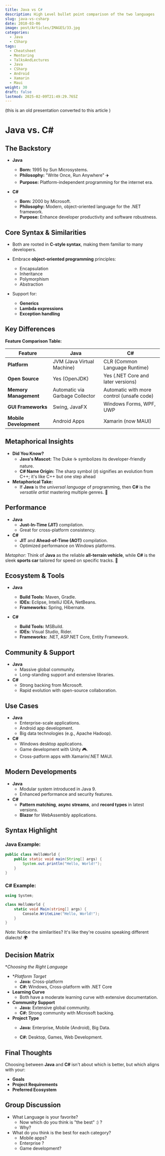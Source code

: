 ```yaml
---
title: Java vs C#
description: High Level bullet point comparison of the two languages
slug: java-vs-csharp
date: 2010-03-06
image: post/Articles/IMAGES/33.jpg
categories:
  - Java
  - CSharp
tags:
  - Cheatsheet
  - Mentoring
  - TalksAndLectures
  - Java
  - CSharp
  - Android
  - Xamarin
  - Maui
weight: 30
draft: false
lastmod: 2025-02-09T21:49:29.765Z
---
```

(this is an old presentation converted to this article )

# **Java vs. C#**

## **The Backstory**

* **Java**

  * **Born:** 1995 by Sun Microsystems.
  * **Philosophy:** "Write Once, Run Anywhere" ✈️
  * **Purpose:** Platform-independent programming for the internet era.
* **C#**
  * **Born:** 2000 by Microsoft.
  * **Philosophy:** Modern, object-oriented language for the .NET framework.
  * **Purpose:** Enhance developer productivity and software robustness.

## **Core Syntax & Similarities**

* Both are rooted in **C-style syntax**, making them familiar to many developers.

* Embrace **object-oriented programming** principles:
  * Encapsulation
  * Inheritance
  * Polymorphism
  * Abstraction

* Support for:
  * **Generics**
  * **Lambda expressions**
  * **Exception handling**

## **Key Differences**

**Feature Comparison Table:**

| **Feature**            | **Java**                        | **C#**                                    |
| ---------------------- | ------------------------------- | ----------------------------------------- |
| **Platform**           | JVM (Java Virtual Machine)      | CLR (Common Language Runtime)             |
| **Open Source**        | Yes (OpenJDK)                   | Yes (.NET Core and later versions)        |
| **Memory Management**  | Automatic via Garbage Collector | Automatic with more control (unsafe code) |
| **GUI Frameworks**     | Swing, JavaFX                   | Windows Forms, WPF, UWP                   |
| **Mobile Development** | Android Apps                    | Xamarin (now MAUI)                        |

## **Metaphorical Insights**

* **Did You Know?**
  * **Java's Mascot:** The Duke ☕️ symbolizes its developer-friendly nature.
  * **C# Name Origin:** The sharp symbol (♯) signifies an evolution from C++; it's like C++ but one step ahead
* **Metaphorical Take:**
  * If **Java** is the *universal language* of programming, then **C#** is the *versatile artist* mastering multiple genres. 🎨

## **Performance**

* **Java**
  * **Just-In-Time (JIT)** compilation.
  * Great for cross-platform consistency.
* **C#**
  * **JIT** and **Ahead-of-Time (AOT)** compilation.
  * Optimized performance on Windows platforms.

*Metaphor:* Think of **Java** as the reliable **all-terrain vehicle**, while **C#** is the sleek **sports car** tailored for speed on specific tracks. 🚗

## **Ecosystem & Tools**

* **Java**
  * **Build Tools:** Maven, Gradle.
  * **IDEs:** Eclipse, IntelliJ IDEA, NetBeans.
  * **Frameworks:** Spring, Hibernate.
* **C#**

  * **Build Tools:** MSBuild.
  * **IDEs:** Visual Studio, Rider.
  * **Frameworks:** .NET, ASP.NET Core, Entity Framework.

## **Community & Support**

* **Java**
  * Massive global community.
  * Long-standing support and extensive libraries.
* **C#**
  * Strong backing from Microsoft.
  * Rapid evolution with open-source collaboration.

## **Use Cases**

* **Java**
  * Enterprise-scale applications.
  * Android app development.
  * Big data technologies (e.g., Apache Hadoop).
* **C#**
  * Windows desktop applications.
  * Game development with Unity 🎮.
  * Cross-patform apps with Xamarin/.NET MAUI.

## **Modern Developments**

* **Java**
  * Modular system introduced in Java 9.
  * Enhanced performance and security features.
* **C#**
  * **Pattern matching**, **async streams**, and **record types** in latest versions.
  * **Blazor** for WebAssembly applications.

## **Syntax Highlight**

### **Java Example:**

```java
public class HelloWorld {
    public static void main(String[] args) {
        System.out.println("Hello, World!");
    }
}
```

### **C# Example:**

```c#
using System;

class HelloWorld {
    static void Main(string[] args) {
        Console.WriteLine("Hello, World!");
    }
}
```

*Note:* Notice the similarities? It's like they're cousins speaking different dialects! 🌍

## **Decision Matrix**

\**Choosing the Right Language*

* \**Platform Target*
  * **Java:** Cross-platform
  * **C#:** Windows, Cross-platform with .NET Core
* **Learning Curve**
  * Both have a moderate learning curve with extensive documentation.
* **Community Support**
  * **Java:** Extensive global community.
  * **C#:** Strong community with Microsoft backing.
* **Project Type**
  * **Java:** Enterprise, Mobile (Android), Big Data.

  * **C#:** Desktop, Games, Web Development.

## **Final Thoughts**

Choosing between **Java** and **C#** isn't about which is better, but which aligns with your:

* **Goals**
* **Project Requirements**
* **Preferred Ecosystem**

## **Group Discussion**

* What Language is your favorite?
  * Now which do you think is "the best" :)  ?
  * Why?
* What do you think is the best for each category?
  * Mobile apps?
  * Enterprise ?
  * Game development?
